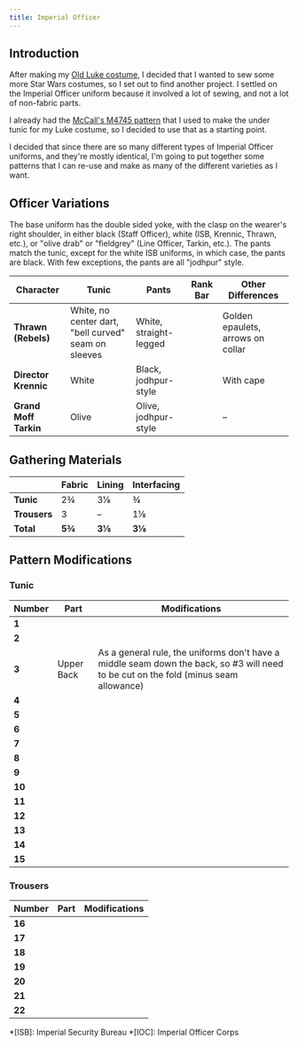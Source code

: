 ```yaml
---
title: Imperial Officer
---
```


<link rel="stylesheet" type="text/css" href="{{ '/assets/css/imperial-officer.css?v=' | append: site.github.build_revision | relative_url }}"></link>

## Introduction

After making my [Old Luke costume](/costuming/luke-tfa.html), I decided that I wanted to sew some more Star Wars costumes, so I set out to find another project. I settled on the Imperial Officer uniform because it involved a lot of sewing, and not a lot of non-fabric parts.

I already had the [McCall's M4745 pattern](https://mccallpattern.mccall.com/m4745) that I used to make the under tunic for my Luke costume, so I decided to use that as a starting point.

I decided that since there are so many different types of Imperial Officer uniforms, and they're mostly identical, I'm going to put together some patterns that I can re-use and make as many of the different varieties as I want.

## Officer Variations
The base uniform has the double sided yoke, with the clasp on the wearer's right shoulder, in either black (Staff Officer), white (ISB, Krennic, Thrawn, etc.), or "olive drab" or "fieldgrey" (Line Officer, Tarkin, etc.). The pants match the tunic, except for the white ISB uniforms, in which case, the pants are black. With few exceptions, the pants are all "jodhpur" style.

| **Character** | **Tunic** | **Pants** | **Rank Bar** | **Other Differences** |
|---|---|---|---|---|
| **Thrawn (Rebels)** | White, no center dart, "bell curved" seam on sleeves | White, straight-legged | <i data-rank-bar="BBBYYY-BBBRRR"></i> | Golden epaulets, arrows on collar |
| **Director Krennic** | White | Black, jodhpur-style | <i data-rank-bar="RRRRRR-BBBBBB"></i> | With cape |
| **Grand Moff Tarkin** | Olive | Olive, jodhpur-style | <i data-rank-bar="BBBBBB-RRRYYY"></i> | – |

## Gathering Materials

|  | **Fabric** | **Lining** | **Interfacing** |
|---|---|---|---|
| **Tunic** | 2¾ | 3⅛ | ¾ |
| **Trousers** | 3 | – | 1⅛ |
| **Total** | **5¾** | **3⅛** | **3⅛** |

## Pattern Modifications

### Tunic

| Number | Part | Modifications |
|---|---|---|
| **1** |  |  |
| **2** |  |  |
| **3** | Upper Back | As a general rule, the uniforms don't have a middle seam down the back, so #3 will need to be cut on the fold (minus seam allowance) |
| **4** |  |  |
| **5** |  |  |
| **6** |  |  |
| **7** |  |  |
| **8** |  |  |
| **9** |  |  |
| **10** |  |  |
| **11** |  |  |
| **12** |  |  |
| **13** |  |  |
| **14** |  |  |
| **15** |  |  |

### Trousers

| Number | Part | Modifications |
|---|---|---|
| **16** |  |  |
| **17** |  |  |
| **18** |  |  |
| **19** |  |  |
| **20** |  |  |
| **21** |  |  |
| **22** |  |  |

*[ISB]: Imperial Security Bureau
*[IOC]: Imperial Officer Corps

<script type="text/javascript" src="{{ '/assets/js/imperial-officer.js?v=' | append: site.github.build_revision | relative_url }}"></script>
